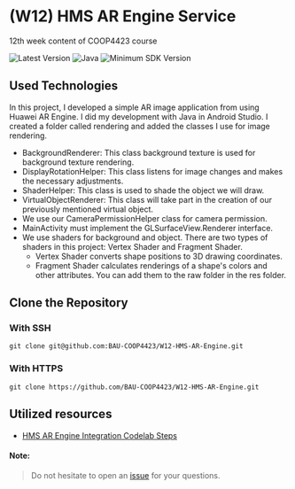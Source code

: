 # (W12) HMS AR Engine Service
12th week content of COOP4423 course

![Latest Version](https://img.shields.io/badge/latestVersion-1.0-yellow) ![Java](https://img.shields.io/badge/language-java-blue) ![Minimum SDK Version](https://img.shields.io/badge/minSDK-21-orange)

## Used Technologies
In this project, I developed a simple AR image application from using Huawei AR Engine. I did my development with Java in Android Studio. I created a folder called rendering and added the classes I use for image rendering.

- BackgroundRenderer: This class background texture is used for background texture rendering. 
- DisplayRotationHelper: This class listens for image changes and makes the necessary adjustments. 
- ShaderHelper: This class is used to shade the object we will draw. 
- VirtualObjectRenderer: This class will take part in the creation of our previously mentioned virtual object. 
- We use our CameraPermissionHelper class for camera permission. 
- MainActivity must implement the GLSurfaceView.Renderer interface. 
- We use shaders for background and object. There are two types of shaders in this project: Vertex Shader and Fragment Shader. 
    - Vertex Shader converts shape positions to 3D drawing coordinates. 
    - Fragment Shader calculates renderings of a shape's colors and other attributes. You can add them to the raw folder in the res folder.

## Clone the Repository

### With SSH
```
git clone git@github.com:BAU-COOP4423/W12-HMS-AR-Engine.git
```

### With HTTPS
```
git clone https://github.com/BAU-COOP4423/W12-HMS-AR-Engine.git
```

## Utilized resources
- <a href="https://developer.huawei.com/consumer/en/codelab/HWAREngine/index.html#0">HMS AR Engine Integration Codelab Steps</a>



#### Note:
> Do not hesitate to open an <a href="https://github.com/BAU-COOP4423/W3-MVVM-Retrofit/issues" target="_blank">issue</a> for your questions.

